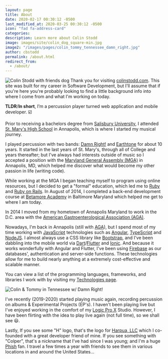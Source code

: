 ```yaml
---
layout: page
title: About
date: 2020-02-17 00:30:12 -0500
last_modified_at: 2020-03-25 00:30:12 -0500
icon: "fad fa-address-card"
categories:
description: Learn more about Colin Stodd
image: images/site/colin_dog_square-min.jpg
image2: "/images/pages/colin_tommy_tennessee_damn_right.jpg"
author: cbstodd
permalink: /about.html
redirect_from:
  - /about/
---
```



<p>
<span class="image left">
<img src="{{ page.image }}" alt="Colin Stodd with friends dog" title="Colin Stodd with friends dog">
</span>Thank you for visiting <a href="{{ site.url }}" target="_top" rel="canonical">colinstodd.com</a>. This site was built for my career in Software Development, but I'll assume that if you're here you're probably looking to find a little background info into where I come from and what I'm working on today.</p>
<p><b>TLDR</b>/<b>In short</b>, I’m a percussion player turned web application and mobile developer. ☑️</p>

<p>Prior to receiving a bachelors degree from <a href="https://www.salisbury.edu/" target='_blank' rel='noopener' title='Salisbury University'>Salisbury University</a>, I attended <a href="https://www.stmarysannapolis.org/" target="_blank" rel="noopener" title="St. Mary's High School (Annapolis)">St. Mary's High School</a> in Annapolis, which is where I started my musical journey.</p>

<p>
 I played percussion with two bands: <a href="https://damnrightmusic.bandcamp.com/" target="_blank" rel="noopener">Damn Right!</a> and <a href="https://music.apple.com/us/album/dead-city-radio/346165288" target="_blank" rel="noopener">Earthtone</a> for about 10 years. It started in the last years of St. Mary's, through all of College and years thereafter; but I've always had interests outside of music so I accepted a position with the <a href="http://mgaleg.maryland.gov/webmga/frm1st.aspx?tab=home" target="_blank" rel="noopener">Maryland General Assembly (MGA)</a> in Annapolis, MD, which helped me discover what would become my other passion in life (writing code).
</p>

<p>
While working at the MGA I began teaching myself to program using online resources, but I decided to get a "formal" education, which led me to <a href="https://www.ruby-lang.org/en/" target="_blank" rel="noopener">Ruby</a> and <a href="http://rubyonrails.org/" target="_blank" rel="noopener">Ruby on Rails</a>. In August of 2014, I completed a back-end development course at <a href="https://betamore.com/en" target="_blank" rel="noopener">Betamore Academy</a> in Baltimore Maryland which helped me get to where I am today.</p>

<p>In 2014 I moved from my hometown of Annapolis Maryland to work in the D.C. area with the <a href="https://www.gastro.org" target="_blank" rel="noopener">American Gastroenterological Association (AGA)</a>.</p>
<p>
Nowadays, I'm back in Annapolis (still with <a href="https://www.gastro.org" target="_blank" rel="noopener">AGA</a>), but I spend most of my time working with <a href="https://developer.mozilla.org/en-US/docs/Web/JavaScript" target="_blank" rel="noopener" title="JavaScript">JavaScript</a> technologies such as <a href="https://angular.io/" target="_blank" rel="noopener">Angular</a>, <a href="https://www.typescriptlang.org/" target="_blank" rel="noopener">TypeScript</a> and <a href="https://nodejs.org/en/" target="_blank" rel="noopener">NodeJS</a>. I almost always use a CSS library like <a href="http://getbootstrap.com/" target="_blank" rel="noopener">Bootstrap</a>, and I've been dabbling into the mobile world via <a href="https://dart.dev/" target="blank" rel="noopener">Dart</a>/<a href="https://flutter.dev/" target="_blank" rel="noopener">Flutter</a> and <a href="https://ionicframework.com/" target="_blank" rel="noopener">Ionic</a>.  And because it works wonderfully with Angular and Flutter, I've been using <a href="firebase.google.com" target="_blank" rel="noopener" title="Firebase">Firebase</a> as our databases', authentication and server-side functions. These technologies allow for me to build nearly anything at a extremely cost-effective and scalable manner.
</p>

<p>You can view a list of the programming languages, frameworks, and libraries I work with by visiting my <a href="/technologies.html">Technologies page</a>. </p>

<span class="image right">
<img src="{{ page.image2 }}" alt="Colin & Tommy in Tennessee w/ Damn Right!" title="Colin & Tommy in Tennessee w/ Damn Right!">
</span>
<p>I've recently (2019-2020) started playing music again, recording percussion on albums & Experimental Projects (EP's). I haven't been playing live but I've enjoyed working in the comfort of my <a href="https://www.apple.com/logic-pro/" target="_blank" rel="noopener">Logic Pro X</a> Studio. However, I have been flirting with the idea to play live again (not full time), so we shall see 😃.</p>

<p>
Lastly, If you see some "H" logo, that's the logo for <a href="https://harpua.co/" target="_blank" title="Harpua, LLC" rel="noopener">Harpua, LLC</a> which I co-founded with a great developer friend of mine. If you see something with "Colper", that's a nickname that I've had since I was young; and I'm a huge <a href="https://phish.com/" target="_blank" rel="noopner" title="Phish">Phish</a> fan. I travel a few times a year with friends to see them in various locations in and around the United States...
</p>

<!-- <h5 class="neu-alert mt-3 text-yellow">
<i class="fab fa-npm fa-lg" title="Node Package Manager (npm)" alt="npm"></i> If you have the technical abilities and would like more details than what's written above, I encourage you to install this <a href="https://www.npmjs.com/package/cbstodd-cli" target="_blank" rel="noopener">command line application (CLI)</a> that I
built and deployed to  <a href="https://www.npmjs.com/package/cbstodd-cli" target="_blank" rel="noopener" title="Node Package Manager (npm)">NodeJS Package Manager <i class="fab fa-npm fa-lg" alt="npm"></i></a>.
</h5> -->



<!-- {% include images.html %} -->